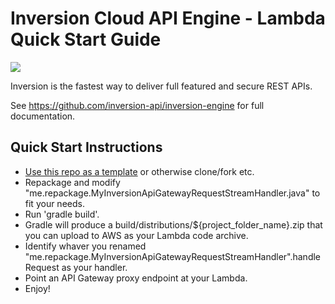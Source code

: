 # Inversion Cloud API Engine - Lambda Quick Start Guide

[![](https://travis-ci.org/inversion-api/inversion-quickstart-lambda.svg?branch=master)](https://travis-ci.org/inversion-api/inversion-quickstart-lambda)

Inversion is the fastest way to deliver full featured and secure REST APIs.

See https://github.com/inversion-api/inversion-engine for full documentation.

## Quick Start Instructions

- [Use this repo as a template](https://help.github.com/en/github/creating-cloning-and-archiving-repositories/creating-a-repository-from-a-template) or otherwise clone/fork etc.
- Repackage and modify "me.repackage.MyInversionApiGatewayRequestStreamHandler.java" to fit your needs.
- Run 'gradle build'.
- Gradle will produce a build/distributions/${project_folder_name}.zip that you can upload to AWS as your Lambda code archive.
- Identify whaver you renamed "me.repackage.MyInversionApiGatewayRequestStreamHandler".handleRequest as your handler.
- Point an API Gateway proxy endpoint at your Lambda.
- Enjoy!